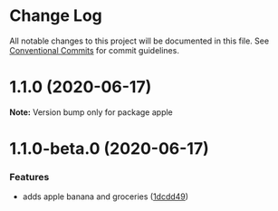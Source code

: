 # Change Log

All notable changes to this project will be documented in this file.
See [Conventional Commits](https://conventionalcommits.org) for commit guidelines.

# 1.1.0 (2020-06-17)

**Note:** Version bump only for package apple





# 1.1.0-beta.0 (2020-06-17)


### Features

* adds apple banana and groceries ([1dcdd49](https://github.com/nachiketmistry/monorepo-demo/commit/1dcdd49707205a9aac5bc17157c6abf7fc0ee68b))
